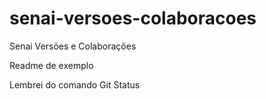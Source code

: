 # senai-versoes-colaboracoes
Senai Versões e Colaborações

Readme de exemplo

Lembrei do comando Git Status
